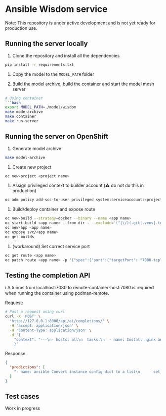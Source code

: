 # Ansible Wisdom service

Note: This repository is under active development and is not yet ready for production use.

## Running the server locally

1. Clone the repository and install all the dependencies

```bash
pip install -r requirements.txt
```

1. Copy the model to the `MODEL_PATH` folder

1. Build the model archive, build the container and start the model mesh server

```bash
# Using container
```bash
export MODEL_PATH=./model/wisdom
make mode-archive
make container
make run-server
```

## Running the server on OpenShift

1. Generate model archive
```bash
make model-archive
```
1. Create new project
```bash
oc new-project <project name>
```

1. Assign privileged context to builder account (:warning: do not do this in production)
```bash
oc adm policy add-scc-to-user privileged system:serviceaccount:<project name>:builder
```

1. Build/deploy container and expose route
```bash
oc new-build --strategy=docker --binary --name <app name>
oc start-build <app name> --from-dir . --exclude='(^|\/)(.git|.venv|.tox)(\/|$)'
oc new-app <app name>
oc expose svc/<app name>
oc get builds
```

1. (workaround) Set correct service port
```bash
oc get route <app name>
oc patch route <app name> -p '{"spec":{"port":{"targetPort": "7080-tcp"}}}'
```

## Testing the completion API

:information_source: A tunnel from localhost:7080 to remote-container-host:7080 is required when running the container using podman-remote.

Request:

```bash
# Post a request using curl
curl -X 'POST' \
  'http://127.0.0.1:8000/api/ai/completions/' \
  -H 'accept: application/json' \
  -H 'Content-Type: application/json' \
  -d '{
    "context": "---\n- hosts: all\n  tasks:\n  - name: Install nginx and nodejs 12 Packages\n", "prompt": "Install nginx and nodejs 12 Packages"
    }'
```

Response:

```json
{
  "predictions": [
    "- name: ansible Convert instance config dict to a list\n      set_fact:\n        ansible_list: \"{{ instance_config_dict.results | map(attribute='ansible_facts.instance_conf_dict') | list }}\"\n      when: server.changed | bool\n"
  ]
}
```

## Test cases

Work in progress
